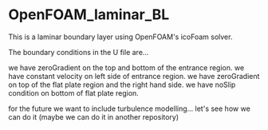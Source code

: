 # OpenFOAM_laminar_BL
This is a laminar boundary layer using OpenFOAM's icoFoam solver.

The boundary conditions in the U file are...

we have zeroGradient on the top and bottom of the entrance region.
we have constant velocity on left side of entrance region.
we have zeroGradient on top of the flat plate region and the right hand side.
we have noSlip condition on bottom of flat plate region.

for the future we want to include turbulence modelling... let's see how we can do it (maybe we can do it in another repository)
